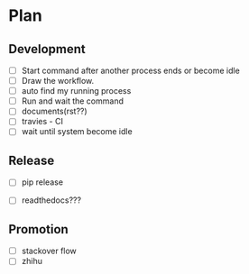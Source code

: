 # Plan



## Development
- [ ] Start command after another process ends or become idle
- [ ] Draw the workflow.
- [ ] auto find my running process
- [ ] Run and wait the command
- [ ] documents(rst??)
- [ ] travies - CI
- [ ] wait until system become idle

## Release
- [ ] pip release
- [ ] readthedocs???



## Promotion
- [ ] stackover flow
- [ ] zhihu
